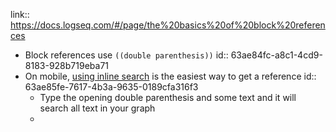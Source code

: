 ---
---

link:: https://docs.logseq.com/#/page/the%20basics%20of%20block%20references

- Block references use `((double parenthesis))`
  id:: 63ae84fc-a8c1-4cd9-8183-928b719eba71
- On mobile, [using inline search](https://docs.logseq.com/#/page/63adc27e-d81d-49ab-ac02-1248b69f17d7) is the easiest way to get a reference
  id:: 63ae85fe-7617-4b3a-9635-0189cfa316f3
	- Type the opening double parenthesis and some text and it will search all text in your graph
	-
